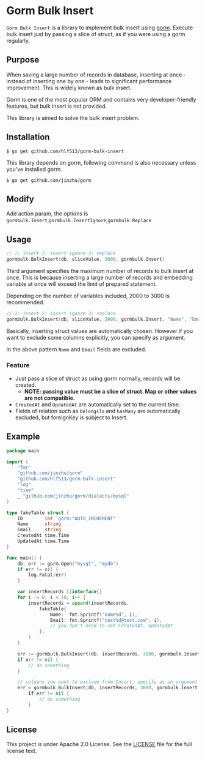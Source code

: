# Gorm Bulk Insert

`Gorm Bulk Insert` is a library to implement bulk insert using [gorm](https://github.com/jinzhu/gorm). Execute bulk insert just by passing a slice of struct, as if you were using a gorm regularly.

## Purpose

When saving a large number of records in database, inserting at once - instead of inserting one by one - leads to significant performance improvement. This is widely known as bulk insert.

Gorm is one of the most popular ORM and contains very developer-friendly features, but bulk insert is not provided.

This library is aimed to solve the bulk insert problem.

## Installation

`$ go get github.com/hlf513/gorm-bulk-insert`

This library depends on gorm, following command is also necessary unless you've installed gorm.

`$ go get github.com/jinzhu/gorm`

## Modify

Add action param, the options is `gormbulk.Insert`,`gormbulk.InsertIgnore`,`gormbulk.Replace`

## Usage

```go
// 1: insert 2: insert ignore 3: replace
gormbulk.BulkInsert(db, sliceValue, 3000, gormbulk.Insert)
```

Third argument specifies the maximum number of records to bulk insert at once. This is because inserting a large number of records and embedding variable at once will exceed the limit of prepared statement.

Depending on the number of variables included, 2000 to 3000 is recommended.

```go
// 1: insert 2: insert ignore 3: replace
gormbulk.BulkInsert(db, sliceValue, 3000, gormbulk.Insert, "Name", "Email")
```

Basically, inserting struct values are automatically chosen. However if you want to exclude some columns explicitly, you can specify as argument.

In the above pattern `Name` and `Email` fields are excluded.

### Feature

- Just pass a slice of struct as using gorm normally, records will be created.
    - **NOTE: passing value must be a slice of struct. Map or other values are not compatible.**
- `CreatedAt` and `UpdatedAt` are automatically set to the current time.
- Fields of relation such as `belongsTo` and `hasMany` are automatically excluded, but foreignKey is subject to Insert.

## Example

```go
package main

import (
	"fmt"
	"github.com/jinzhu/gorm"
	"github.com/hlf513/gorm-bulk-insert"
	"log"
	"time"
	_ "github.com/jinzhu/gorm/dialects/mysql"
)

type fakeTable struct {
	ID        int `gorm:"AUTO_INCREMENT"` 
	Name      string
	Email     string
	CreatedAt time.Time
	UpdatedAt time.Time
}

func main() {
	db, err := gorm.Open("mysql", "mydb")
	if err != nil {
		log.Fatal(err)
	}

	var insertRecords []interface{}
	for i := 0; i < 10; i++ {
		insertRecords = append(insertRecords,
			fakeTable{
				Name:  fmt.Sprintf("name%d", i),
				Email: fmt.Sprintf("test%d@test.com", i),
				// you don't need to set CreatedAt, UpdatedAt
			},
		)
	}

	err := gormbulk.BulkInsert(db, insertRecords, 3000, gormbulk.Insert)
	if err != nil {
		// do something
	}

	// columns you want to exclude from Insert, specify as an argument
	err = gormbulk.BulkInsert(db, insertRecords, 3000, gormbulk.Insert, "Email")
        if err != nil {
            // do something
        }
}
```

## License

This project is under Apache 2.0 License. See the [LICENSE](https://github.com/hlf513/gorm-bulk-insert/blob/master/LICENSE.txt) file for the full license text.

